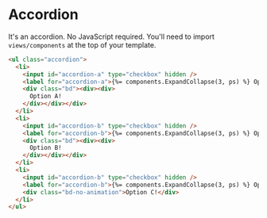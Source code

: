 # Accordion

It's an accordion. No JavaScript required. You'll need to import `views/components` at the top of your template.

```html
<ul class="accordion">
  <li>
    <input id="accordion-a" type="checkbox" hidden />
    <label for="accordion-a">{%= components.ExpandCollapse(3, ps) %} Option A</label>
    <div class="bd"><div><div>
      Option A!
    </div></div></div>
  </li>
  <li>
    <input id="accordion-b" type="checkbox" hidden />
    <label for="accordion-b">{%= components.ExpandCollapse(3, ps) %} Option B</label>
    <div class="bd"><div><div>
      Option B!
    </div></div></div>
  </li>
  <li>
    <input id="accordion-b" type="checkbox" hidden />
    <label for="accordion-b">{%= components.ExpandCollapse(3, ps) %} Option C (not animated)</label>
    <div class="bd-no-animation">Option C!</div>
  </li>
</ul>
```
